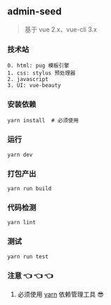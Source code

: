 ## admin-seed

> 基于 vue 2.x、vue-cli 3.x

### 技术站
```
0. html: pug 模板引擎
1. css: stylus 预处理器
2. javascript
3. UI: vue-beauty 
```

### 安装依赖
```
yarn install  # 必须使用
```

### 运行
```
yarn dev
```

### 打包产出
```
yarn run build
```

### 代码检测
```
yarn lint
```

### 测试
```
yarn run test
```

### 注意 :point_left: :point_left: :point_left:
1. 必须使用 [yarn](https://yarnpkg.com/zh-Hans/) 依赖管理工具 :sunglasses:
